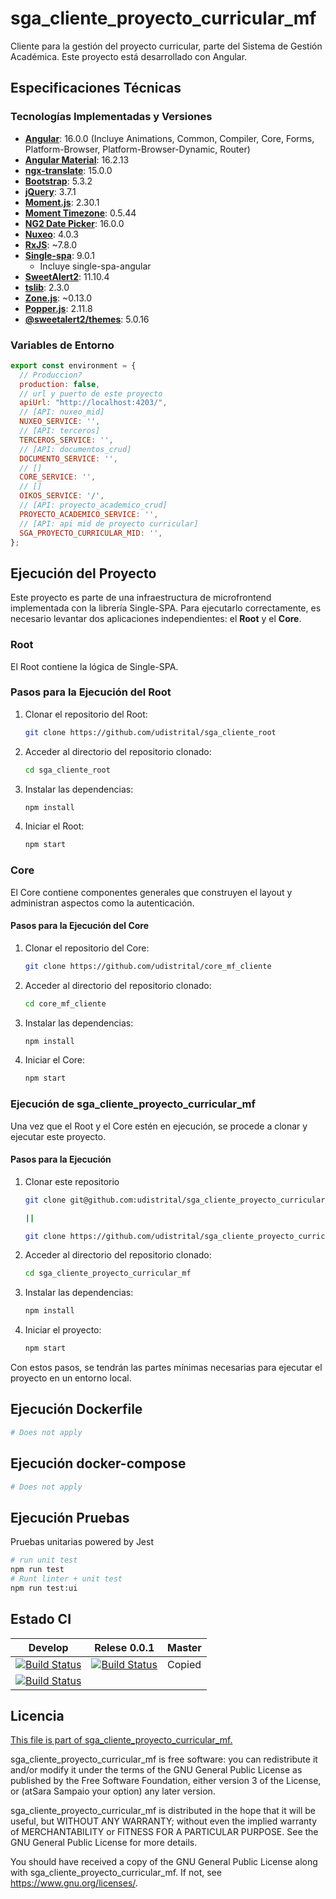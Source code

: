 # sga_cliente_proyecto_curricular_mf

Cliente para la gestión del proyecto curricular, parte del Sistema de Gestión Académica. Este proyecto está desarrollado con Angular.

## Especificaciones Técnicas

### Tecnologías Implementadas y Versiones


- **[Angular](https://angular.io/)**: 16.0.0 (Incluye Animations, Common, Compiler, Core, Forms, Platform-Browser, Platform-Browser-Dynamic, Router)
- **[Angular Material](https://material.angular.io/)**: 16.2.13
- **[ngx-translate](https://github.com/ngx-translate/core)**: 15.0.0
- **[Bootstrap](https://getbootstrap.com/)**: 5.3.2
- **[jQuery](https://jquery.com/)**: 3.7.1
- **[Moment.js](https://momentjs.com/)**: 2.30.1
- **[Moment Timezone](https://momentjs.com/timezone/)**: 0.5.44
- **[NG2 Date Picker](https://www.npmjs.com/package/ng2-date-picker)**: 16.0.0
- **[Nuxeo](https://www.nuxeo.com/)**: 4.0.3
- **[RxJS](https://rxjs.dev/)**: ~7.8.0
- **[Single-spa](https://single-spa.js.org/)**: 9.0.1
    - Incluye single-spa-angular
- **[SweetAlert2](https://sweetalert2.github.io/)**: 11.10.4
- **[tslib](https://www.npmjs.com/package/tslib)**: 2.3.0
- **[Zone.js](https://angular.io/guide/zone)**: ~0.13.0
- **[Popper.js](https://popper.js.org/)**: 2.11.8
- **[@sweetalert2/themes](https://github.com/sweetalert2/sweetalert2-themes)**: 5.0.16




### Variables de Entorno

```javascript
export const environment = {
  // Produccion?
  production: false,
  // url y puerto de este proyecto
  apiUrl: "http://localhost:4203/",
  // [API: nuxeo_mid]
  NUXEO_SERVICE: '',
  // [API: terceros]
  TERCEROS_SERVICE: '',
  // [API: documentos_crud]
  DOCUMENTO_SERVICE: '',
  // []
  CORE_SERVICE: '',
  // []
  OIKOS_SERVICE: '/',
  // [API: proyecto_academico_crud]
  PROYECTO_ACADEMICO_SERVICE: '',
  // [API: api mid de proyecto curricular]
  SGA_PROYECTO_CURRICULAR_MID: '',
};
```
## Ejecución del Proyecto

Este proyecto es parte de una infraestructura de microfrontend implementada con la librería Single-SPA. Para ejecutarlo correctamente, es necesario levantar dos aplicaciones independientes: el **Root** y el **Core**.

### Root

El Root contiene la lógica de Single-SPA.

### Pasos para la Ejecución del Root

1. Clonar el repositorio del Root: 

    ```bash
    git clone https://github.com/udistrital/sga_cliente_root
    ```

2. Acceder al directorio del repositorio clonado:

    ```bash
    cd sga_cliente_root
    ```

3. Instalar las dependencias:

    ```bash
    npm install
    ```

4. Iniciar el Root:
    ```bash
    npm start
    ```


### Core

El Core contiene componentes generales que construyen el layout y administran aspectos como la autenticación.

#### Pasos para la Ejecución del Core

1. Clonar el repositorio del Core:

    ```bash
    git clone https://github.com/udistrital/core_mf_cliente
    ```

2. Acceder al directorio del repositorio clonado:

    ```bash
    cd core_mf_cliente
    ```

3. Instalar las dependencias:

    ```bash
    npm install
    ```

4. Iniciar el Core:

    ```bash
    npm start
    ```

### Ejecución de sga_cliente_proyecto_curricular_mf

Una vez que el Root y el Core estén en ejecución, se procede a clonar y ejecutar este proyecto.

#### Pasos para la Ejecución

1. Clonar este repositorio

    ```bash
    git clone git@github.com:udistrital/sga_cliente_proyecto_curricular_mf.git

    ||

    git clone https://github.com/udistrital/sga_cliente_proyecto_curricular_mf
    ```

2. Acceder al directorio del repositorio clonado:

    ```bash
    cd sga_cliente_proyecto_curricular_mf
    ```

3. Instalar las dependencias:

    ```bash
    npm install
    ```

4. Iniciar el proyecto:

    ```bash
    npm start
    ```


Con estos pasos, se tendrán las partes mínimas necesarias para ejecutar el proyecto en un entorno local.


## Ejecución Dockerfile
```bash
# Does not apply
```
## Ejecución docker-compose
```bash
# Does not apply
```
## Ejecución Pruebas

Pruebas unitarias powered by Jest
```bash
# run unit test
npm run test
# Runt linter + unit test
npm run test:ui
```

## Estado CI

| Develop | Relese 0.0.1 | Master |
| -- | -- | -- |
| [![Build Status](https://hubci.portaloas.udistrital.edu.co/api/badges/udistrital/sga_cliente_proyecto_curricular_mf/status.svg?ref=refs/heads/develop)](https://hubci.portaloas.udistrital.edu.co/udistrital/sga_cliente_proyecto_curricular_mf) | [![Build Status](https://hubci.portaloas.udistrital.edu.co/api/badges/udistrital/sga_cliente_proyecto_curricular_mf/status.svg?ref=refs/heads/release/0.0.1)](https://hubci.portaloas.udistrital.edu.co/udistrital/sga_cliente_proyecto_curricular_mf) | Copied
[![Build Status](https://hubci.portaloas.udistrital.edu.co/api/badges/udistrital/sga_cliente_proyecto_curricular_mf/status.svg)](https://hubci.portaloas.udistrital.edu.co/udistrital/sga_cliente_proyecto_curricular_mf) |

## Licencia

[This file is part of sga_cliente_proyecto_curricular_mf.](LICENSE)

sga_cliente_proyecto_curricular_mf is free software: you can redistribute it and/or modify it under the terms of the GNU General Public License as published by the Free Software Foundation, either version 3 of the License, or (atSara Sampaio your option) any later version.

sga_cliente_proyecto_curricular_mf is distributed in the hope that it will be useful, but WITHOUT ANY WARRANTY; without even the implied warranty of MERCHANTABILITY or FITNESS FOR A PARTICULAR PURPOSE. See the GNU General Public License for more details.

You should have received a copy of the GNU General Public License along with sga_cliente_proyecto_curricular_mf. If not, see https://www.gnu.org/licenses/.

